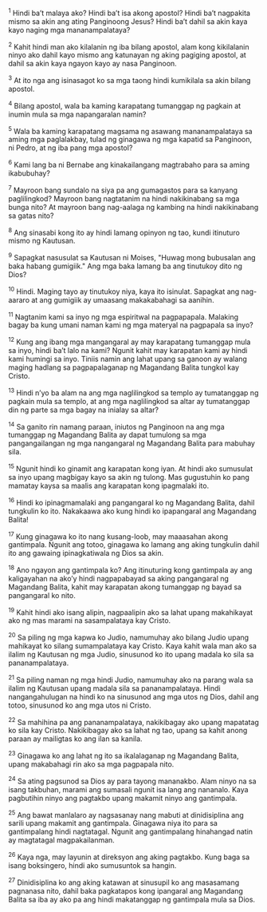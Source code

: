 <sup>1</sup>
Hindi baʼt malaya ako? Hindi baʼt isa akong apostol? Hindi baʼt nagpakita mismo sa akin ang ating Panginoong Jesus? Hindi baʼt dahil sa akin kaya kayo naging mga mananampalataya? 

<sup>2</sup>
Kahit hindi man ako kilalanin ng iba bilang apostol, alam kong kikilalanin ninyo ako dahil kayo mismo ang katunayan ng aking pagiging apostol, at dahil sa akin kaya ngayon kayo ay nasa Panginoon. 

<sup>3</sup>
At ito nga ang isinasagot ko sa mga taong hindi kumikilala sa akin bilang apostol. 

<sup>4</sup>
Bilang apostol, wala ba kaming karapatang tumanggap ng pagkain at inumin mula sa mga napangaralan namin? 

<sup>5</sup>
Wala ba kaming karapatang magsama ng asawang mananampalataya sa aming mga paglalakbay, tulad ng ginagawa ng mga kapatid sa Panginoon, ni Pedro, at ng iba pang mga apostol? 

<sup>6</sup>
Kami lang ba ni Bernabe ang kinakailangang magtrabaho para sa aming ikabubuhay? 

<sup>7</sup>
Mayroon bang sundalo na siya pa ang gumagastos para sa kanyang paglilingkod? Mayroon bang nagtatanim na hindi nakikinabang sa mga bunga nito? At mayroon bang nag-aalaga ng kambing na hindi nakikinabang sa gatas nito? 

<sup>8</sup>
Ang sinasabi kong ito ay hindi lamang opinyon ng tao, kundi itinuturo mismo ng Kautusan. 

<sup>9</sup>
Sapagkat nasusulat sa Kautusan ni Moises, "Huwag mong bubusalan ang baka habang gumigiik." Ang mga baka lamang ba ang tinutukoy dito ng Dios? 

<sup>10</sup>
Hindi. Maging tayo ay tinutukoy niya, kaya ito isinulat. Sapagkat ang nag-aararo at ang gumigiik ay umaasang makakabahagi sa aanihin. 

<sup>11</sup>
Nagtanim kami sa inyo ng mga espiritwal na pagpapapala. Malaking bagay ba kung umani naman kami ng mga materyal na pagpapala sa inyo? 

<sup>12</sup>
Kung ang ibang mga mangangaral ay may karapatang tumanggap mula sa inyo, hindi baʼt lalo na kami? Ngunit kahit may karapatan kami ay hindi kami humingi sa inyo. Tiniis namin ang lahat upang sa ganoon ay walang maging hadlang sa pagpapalaganap ng Magandang Balita tungkol kay Cristo. 

<sup>13</sup>
Hindi nʼyo ba alam na ang mga naglilingkod sa templo ay tumatanggap ng pagkain mula sa templo, at ang mga naglilingkod sa altar ay tumatanggap din ng parte sa mga bagay na inialay sa altar? 

<sup>14</sup>
Sa ganito rin namang paraan, iniutos ng Panginoon na ang mga tumanggap ng Magandang Balita ay dapat tumulong sa mga pangangailangan ng mga nangangaral ng Magandang Balita para mabuhay sila. 

<sup>15</sup>
Ngunit hindi ko ginamit ang karapatan kong iyan. At hindi ako sumusulat sa inyo upang magbigay kayo sa akin ng tulong. Mas gugustuhin ko pang mamatay kaysa sa maalis ang karapatan kong ipagmalaki ito. 

<sup>16</sup>
Hindi ko ipinagmamalaki ang pangangaral ko ng Magandang Balita, dahil tungkulin ko ito. Nakakaawa ako kung hindi ko ipapangaral ang Magandang Balita! 

<sup>17</sup>
Kung ginagawa ko ito nang kusang-loob, may maaasahan akong gantimpala. Ngunit ang totoo, ginagawa ko lamang ang aking tungkulin dahil ito ang gawaing ipinagkatiwala ng Dios sa akin. 

<sup>18</sup>
Ano ngayon ang gantimpala ko? Ang itinuturing kong gantimpala ay ang kaligayahan na akoʼy hindi nagpapabayad sa aking pangangaral ng Magandang Balita, kahit may karapatan akong tumanggap ng bayad sa pangangaral ko nito. 

<sup>19</sup>
Kahit hindi ako isang alipin, nagpaalipin ako sa lahat upang makahikayat ako ng mas marami na sasampalataya kay Cristo. 

<sup>20</sup>
Sa piling ng mga kapwa ko Judio, namumuhay ako bilang Judio upang mahikayat ko silang sumampalataya kay Cristo. Kaya kahit wala man ako sa ilalim ng Kautusan ng mga Judio, sinusunod ko ito upang madala ko sila sa pananampalataya. 

<sup>21</sup>
Sa piling naman ng mga hindi Judio, namumuhay ako na parang wala sa ilalim ng Kautusan upang madala sila sa pananampalataya. Hindi nangangahulugan na hindi ko na sinusunod ang mga utos ng Dios, dahil ang totoo, sinusunod ko ang mga utos ni Cristo. 

<sup>22</sup>
Sa mahihina pa ang pananampalataya, nakikibagay ako upang mapatatag ko sila kay Cristo. Nakikibagay ako sa lahat ng tao, upang sa kahit anong paraan ay mailigtas ko ang ilan sa kanila. 

<sup>23</sup>
Ginagawa ko ang lahat ng ito sa ikalalaganap ng Magandang Balita, upang makabahagi rin ako sa mga pagpapala nito. 

<sup>24</sup>
Sa ating pagsunod sa Dios ay para tayong mananakbo. Alam ninyo na sa isang takbuhan, marami ang sumasali ngunit isa lang ang nananalo. Kaya pagbutihin ninyo ang pagtakbo upang makamit ninyo ang gantimpala. 

<sup>25</sup>
Ang bawat manlalaro ay nagsasanay nang mabuti at dinidisiplina ang sarili upang makamit ang gantimpala. Ginagawa niya ito para sa gantimpalang hindi nagtatagal. Ngunit ang gantimpalang hinahangad natin ay magtatagal magpakailanman. 

<sup>26</sup>
Kaya nga, may layunin at direksyon ang aking pagtakbo. Kung baga sa isang boksingero, hindi ako sumusuntok sa hangin. 

<sup>27</sup>
Dinidisiplina ko ang aking katawan at sinusupil ko ang masasamang pagnanasa nito, dahil baka pagkatapos kong ipangaral ang Magandang Balita sa iba ay ako pa ang hindi makatanggap ng gantimpala mula sa Dios.